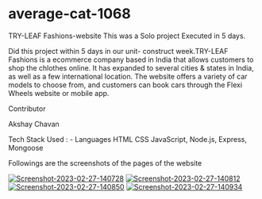 # average-cat-1068

TRY-LEAF Fashions-website This was a Solo project Executed in 5 days.

Did this project within 5 days in our unit- construct week.TRY-LEAF Fashions is a ecommerce company based in India that allows customers to shop the chlothes online. It has expanded to several cities & states in India, as well as a few international location. The website offers a variety of car models to choose from, and customers can book cars through the Flexi Wheels website or mobile app.


Contributor

Akshay Chavan

Tech Stack Used : - Languages HTML CSS JavaScript, Node.js, Express, Mongoose

Followings are the screenshots of the pages of the website
<br>



<a href="https://ibb.co/7rnjZj0"><img src="https://i.ibb.co/5srGSGJ/Screenshot-2023-02-27-140728.png" alt="Screenshot-2023-02-27-140728" border="0"></a>
<a href="https://ibb.co/wR8JdZc"><img src="https://i.ibb.co/DtmG1Pr/Screenshot-2023-02-27-140812.png" alt="Screenshot-2023-02-27-140812" border="0"></a>
<a href="https://ibb.co/5cBvZsK"><img src="https://i.ibb.co/GPckmCH/Screenshot-2023-02-27-140850.png" alt="Screenshot-2023-02-27-140850" border="0"></a>
<a href="https://ibb.co/LhjL9Ww"><img src="https://i.ibb.co/93KFyLX/Screenshot-2023-02-27-140934.png" alt="Screenshot-2023-02-27-140934" border="0"></a>
